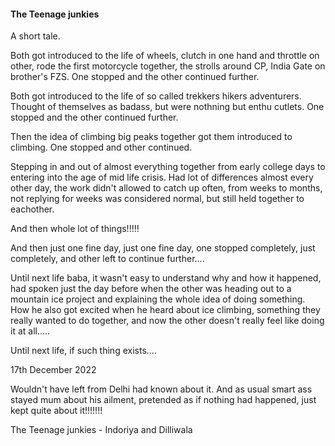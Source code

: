 #### The Teenage junkies

A short tale.

Both got introduced to the life of wheels, clutch in one hand and throttle on other, rode the first
motorcycle together, the strolls around CP, India Gate on brother's FZS. One stopped and the other
continued further.

Both got introduced to the life of so called trekkers hikers adventurers. Thought of themselves as
badass, but were nothning but enthu cutlets. One stopped and the other continued further.

Then the idea of climbing big peaks together got them introduced to climbing. One stopped and other
continued.

Stepping in and out of almost everything together from early college days to entering into the age
of mid life crisis. Had lot of differences almost every other day, the work didn't allowed to catch
up often, from weeks to months, not replying for weeks was considered normal, but still held
together to eachother.

And then whole lot of things!!!!!

And then just one fine day, just one fine day, one stopped completely, just completely, and other
left to continue further....

Until next life baba, it wasn't easy to understand why and how it happened, had spoken just the day
before when the other was heading out to a mountain ice project and explaining the whole idea of
doing something. How he also got excited when he heard about ice climbing, something they really
wanted to do together, and now the other doesn't really feel like doing it at all.....

Until next life, if such thing exists....

17th December 2022

Wouldn't have left from Delhi had known about it. And as usual smart ass stayed mum about his
ailment, pretended as if nothing had happened, just kept quite about it!!!!!!!

The Teenage junkies - Indoriya and Dilliwala
